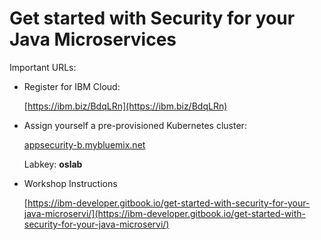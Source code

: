 # Get started with Security for your Java Microservices

Important URLs:

* Register for IBM Cloud:
  
  [https://ibm.biz/BdqLRn](https://ibm.biz/BdqLRn)


* Assign yourself a pre-provisioned Kubernetes cluster:

  [appsecurity-b.mybluemix.net](appsecurity-b.mybluemix.net)

  Labkey: **oslab**


* Workshop Instructions

  [https://ibm-developer.gitbook.io/get-started-with-security-for-your-java-microservi/](https://ibm-developer.gitbook.io/get-started-with-security-for-your-java-microservi/)

